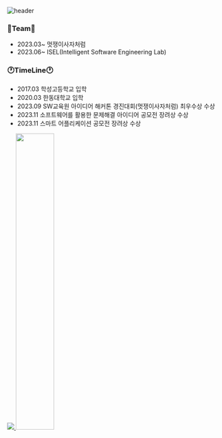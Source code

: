 ![header](https://capsule-render.vercel.app/api?type=wave&color=gradient&height=300&section=header&text=welcome&fontSize=90)

### 📕Team📕
- 2023.03~ 멋쟁이사자처럼
- 2023.06~ ISEL(Intelligent Software Engineering Lab)

### 🕐TimeLine🕐
- 2017.03 학성고등학교 입학  
- 2020.03 한동대학교 입학
- 2023.09 SW교육원 아이디어 해커톤 경진대회(멋쟁이사자처럼) 최우수상 수상
- 2023.11 소프트웨어를 활용한 문제해결 아이디어 공모전 장려상 수상
- 2023.11 스마트 어플리케이션 공모전 장려상 수상



<a href="s">
  <img src="https://github-readme-stats.vercel.app/api/top-langs/?username=ehdrb01&exclude_repo=ehdrb01.github.io&layout=compact&theme=tokyonight" />
</a>
<a href="s">
  <img src="https://github-readme-stats.vercel.app/api?username=ehdrb01&theme=tokyonight&show_icons=true" width="42%" />
</a>


<!--
**ehdrb01/ehdrb01** is a ✨ _special_ ✨ repository because its `README.md` (this file) appears on your GitHub profile.

Here are some ideas to get you started:

- 🔭 I’m currently working on ...
- 🌱 I’m currently learning ...
- 👯 I’m looking to collaborate on ...
- 🤔 I’m looking for help with ...
- 💬 Ask me about ...
- 📫 How to reach me: ...
- 😄 Pronouns: ...
- ⚡ Fun fact: ...
-->
